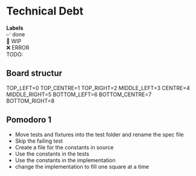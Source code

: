 # Technical Debt

**Labels**  
✅ done  
🚧 WIP  
❌ ERROR  
TODO:  

## Board structur

TOP_LEFT=0        TOP_CENTRE=1      TOP_RIGHT=2
MIDDLE_LEFT=3     CENTRE=4          MIDDLE_RIGHT=5
BOTTOM_LEFT=6     BOTTOM_CENTRE=7   BOTTOM_RIGHT=8

## Pomodoro 1  

- Move tests and fixtures into the test folder and rename the spec file  
- Skip the failing test  
- Create a file for the constants in source
- Use the constants in the tests
- Use the constants in the implementation
- change the implementation to fill one square at a time

